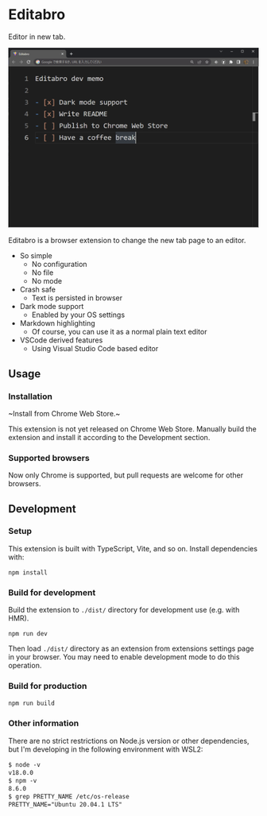 # Editabro

Editor in new tab.

![](images/screenshot.png)

Editabro is a browser extension to change the new tab page to an editor.

- So simple
  - No configuration
  - No file
  - No mode
- Crash safe
  - Text is persisted in browser
- Dark mode support
  - Enabled by your OS settings
- Markdown highlighting
  - Of course, you can use it as a normal plain text editor
- VSCode derived features
  - Using Visual Studio Code based editor

## Usage

### Installation

~Install from Chrome Web Store.~

This extension is not yet released on Chrome Web Store.
Manually build the extension and install it according to the Development section.

### Supported browsers

Now only Chrome is supported, but pull requests are welcome for other browsers.

## Development

### Setup

This extension is built with TypeScript, Vite, and so on.
Install dependencies with:

```
npm install
```

### Build for development

Build the extension to `./dist/` directory for development use (e.g. with HMR).

```
npm run dev
```

Then load `./dist/` directory as an extension from extensions settings page in your browser.
You may need to enable development mode to do this operation.

### Build for production

```
npm run build
```

### Other information

There are no strict restrictions on Node.js version or other dependencies,
but I'm developing in the following environment with WSL2:

```console
$ node -v
v18.0.0
$ npm -v
8.6.0
$ grep PRETTY_NAME /etc/os-release
PRETTY_NAME="Ubuntu 20.04.1 LTS"
```
